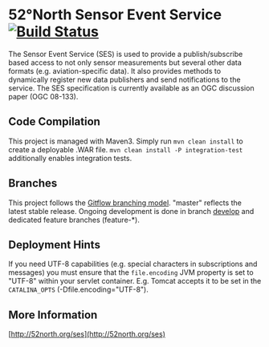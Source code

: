 # 52°North Sensor Event Service [![Build Status](https://travis-ci.org/52North/SES.png?branch=master)](https://travis-ci.org/52North/SES)

The Sensor Event Service (SES) is used to provide a publish/subscribe
based access to not only sensor measurements but several other data
formats (e.g. aviation-specific data). It also provides methods to
dynamically register new data publishers and send notifications to
the service. The SES specification is currently available as an OGC
discussion paper (OGC 08-133).

## Code Compilation

This project is managed with Maven3. Simply run `mvn clean install`
to create a deployable .WAR file. `mvn clean install -P integration-test`
additionally enables integration tests.

## Branches

This project follows the  [Gitflow branching model](http://nvie.com/posts/a-successful-git-branching-model/). "master" reflects the latest stable release.
Ongoing development is done in branch [develop](../../tree/develop) and dedicated feature branches (feature-*).

## Deployment Hints

If you need UTF-8 capabilities (e.g. special characters in subscriptions
and messages) you must ensure that the `file.encoding` JVM property is
set to "UTF-8" within your servlet container. E.g. Tomcat accepts it to
be set in the `CATALINA_OPTS` (-Dfile.encoding="UTF-8").

## More Information

[http://52north.org/ses](http://52north.org/ses)
